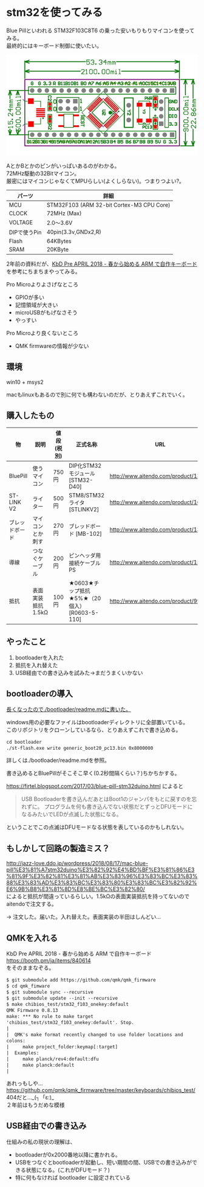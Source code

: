 # stm32を使ってみる

Blue Pillといわれる STM32F103C8T6 の乗った安いもりもりマイコンを使ってみる。  
最終的にはキーボード制御に使いたい。

![](./img/STM32-D40-dim.png)

AとかBとかのピンがいっぱいあるのがわかる。  
72MHz駆動の32Bitマイコン。  
厳密にはマイコンじゃなくてMPUらしい(よくしらない)。つまりつよい?。  

| パーツ       | 詳細                                      |
| ---          | ---                                       |
| MCU          | STM32F103 (ARM 32-bit Cortex-M3 CPU Core) |
| CLOCK        | 72MHz (Max)                               |
| VOLTAGE      | 2.0～3.6V                                 |
| DIPで使うPin | 40pin(3.3v,GNDx2,R)                       |
| Flash        | 64KBytes                                  |
| SRAM         | 20KByte                                   |


2年前の資料だが、[KbD Pre APRIL 2018 - 春から始める ARM で自作キーボード](https://booth.pm/ja/items/840614) を参考にちまちまやってみる。

Pro Microよりよさげなところ

* GPIOが多い
* 記憶領域が大きい
* microUSBがもげなさそう
* やっすい

Pro Microより良くないところ

* QMK firmwareの情報が少ない


## 環境

win10 + msys2

macもlinuxもあるので別に何でも構わないのだが、とりあえずこれでいく。

## 購入したもの

| 物             | 説明               | 値段(税別) | 正式名称                                         | URL                                  |
| ---            | ---                | ---        | ---                                              | ---                                  |
| BluePill       | 使うマイコン       | 750円      | DIP化STM32モジュール [STM32-D40]                 | http://www.aitendo.com/product/13348 |
| ST-LINK V2     | ライター           | 500円      | STM8/STM32ライタ [STLINKV2]                      | http://www.aitendo.com/product/16082 |
| ブレッドボード | マイコンとか刺す   | 270円      | ブレッドボード [MB-102]                          | http://www.aitendo.com/product/13803 |
| 導線           | つなぐケーブル     | 200円      | ピンヘッダ用接続ケーブル PS                      | http://www.aitendo.com/product/15275 |
| 抵抗           | 表面実装抵抗1.5kΩ | 100円      | ★0603★チップ抵抗★5%★（20個入） [R0603-5-110] | http://www.aitendo.com/product/9962  |

## やったこと

1. bootloaderを入れた
1. 抵抗を入れ替えた
1. USB経由での書き込みを試みた→まだうまくいかない

## bootloaderの導入

[長くなったので./bootloader/readme.mdに書いた。](./bootloader/readme.md)  

windows用の必要なファイルはbootloaderディレクトリに全部置いている。  
このリポジトリをクローンしているなら、とりあえずこれで書き込める。

	cd bootloader
	./st-flash.exe write generic_boot20_pc13.bin 0x8000000

詳しくは./bootloader/readme.mdを参照。

書き込めるとBluePillがそこそこ早く(0.2秒間隔くらい？)ちかちかする。

https://firtel.blogspot.com/2017/03/blue-pill-stm32duino.html
によると

> USB Bootloaderを書き込んだあとはBoot1のジャンパをもとに戻すのを忘れずに。
> プログラムを何も書き込んでない状態だとずっとDFUモードになるみたいでLEDが点滅した状態になる。

ということでこの点滅はDFUモードなる状態を表しているのかもしれない。

## もしかして回路の製造ミス？

http://jazz-love.ddo.jp/wordpress/2018/08/17/mac-blue-pill%E3%81%A7stm32duino%E3%82%92%E4%BD%BF%E3%81%86%E3%81%9F%E3%82%81%E3%81%AB%E3%83%96%E3%83%BC%E3%83%88%E3%83%AD%E3%83%BC%E3%83%80%E3%83%BC%E3%82%92%E6%9B%B8%E3%81%8D%E8%BE%BC%E3%82%80/  
によると抵抗が間違っているらしい。1.5kΩの表面実装抵抗を持ってないのでaitendoで注文する。

→ 注文した。届いた。入れ替えた。表面実装の半田はしんどい...


## QMKを入れる

KbD Pre APRIL 2018 - 春から始める ARM で自作キーボード https://booth.pm/ja/items/840614  
をそのままなぞる。

	$ git submodule add https://github.com/qmk/qmk_firmware
	$ cd qmk_fimware
	$ git submodule sync --recursive
	$ git submodule update --init --recursive
	$ make chibios_test/stm32_f103_onekey:default
	QMK Firmware 0.8.13
	make: *** No rule to make target 'chibios_test/stm32_f103_onekey:default'. Stop.
	|
	|  QMK's make format recently changed to use folder locations and colons:
	|     make project_folder:keymap[:target]
	|  Examples:
	|     make planck/rev4:default:dfu
	|     make planck:default
	|

あれっもしや...  
https://github.com/qmk/qmk_firmware/tree/master/keyboards/chibios_test/  
404だと...\_(┐「ε:)\_  
２年前はもうだめな模様

## USB経由での書き込み

仕組みの私の現状の理解は、
* bootloaderが0x2000番地以降に書かれる。
* USBをつなぐとbootloaderが起動し、短い期間の間、USBでの書き込みができる状態になる。(これがDFUモード？)
* 特に何もなければ bootloader に設定されている


